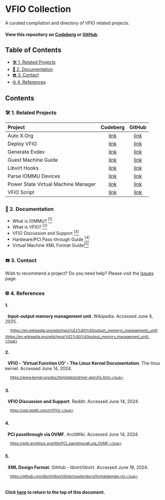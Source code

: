 # VFIO Collection

A curated compilation and directory of VFIO related projects.

#### View this repository on [Codeberg][01] or [GitHub][02].
[01]: https://codeberg.org/portellam/vfio-collection
[02]: https://github.com/portellam/vfio-collection

##

## Table of Contents

- [🛠️ 1. Related Projects](#-1-related-projects)
- [📝 2. Documentation](#-2-documentation)
- [☎️ 3. Contact](#-3-contact)
- [🌐 4. References](#-4-references)

## Contents

### 🛠️ 1. Related Projects
| Project                             | Codeberg    | GitHub      |
| :---                                | :---:       | :---:       |
| Auto X.Org                          | [link][101] | [link][102] |
| Deploy VFIO                         | [link][103] | [link][104] |
| Generate Evdev                      | [link][105] | [link][106] |
| Guest Machine Guide                 | [link][107] | [link][108] |
| Libvirt Hooks                       | [link][109] | [link][110] |
| Parse IOMMU Devices                 | [link][111] | [link][112] |
| Power State Virtual Machine Manager | [link][113] | [link][114] |
| VFIO Script                         | [link][115] | [link][116] |

[101]: https://codeberg.org/portellam/auto-xorg
[102]: https://github.com/portellam/auto-xorg
[103]: https://codeberg.org/portellam/deploy-VFIO
[104]: https://github.com/portellam/deploy-VFIO
[105]: https://codeberg.org/portellam/generate-evdev
[106]: https://github.com/portellam/generate-evdev
[107]: https://codeberg.org/portellam/guest-machine-guide
[108]: https://github.com/portellam/guest-machine-guide
[109]: https://codeberg.org/portellam/libvirt-hooks
[110]: https://github.com/portellam/libvirt-hooks
[111]: https://codeberg.org/portellam/parse-iommu-devices
[112]: https://github.com/portellam/parse-iommu-devices
[113]: https://codeberg.org/portellam/powerstate-virtmanager
[114]: https://github.com/portellam/powerstate-virtmanager
[115]: https://codeberg.org/portellam/vfio-script
[116]: https://github.com/portellam/vfio-script

##

### 📝 2. Documentation
- What is IOMMU? [<sup>\[1\]</sup>](#1)
- What is VFIO? [<sup>\[2\]</sup>](#2)
- VFIO Discussion and Support [<sup>\[3\]</sup>](#3)
- Hardware/PCI Pass-through Guide [<sup>\[4\]</sup>](#4)
- Virtual Machine XML Format Guide[<sup>\[5\]</sup>](#5)

##

### ☎️ 3. Contact
Wish to recommend a project? Do you need help? Please visit the [Issues][31] page.

[31]: https://github.com/portellam/vfio-collection/issues

##

### 🌐 4. References

#### 1.

&nbsp;&nbsp;**Input-output memory management unit**. Wikipedia. Accessed
June 4, 2025.

&nbsp;&nbsp;&nbsp;&nbsp;<sup>[https://en.wikipedia.org/wiki/Input%E2%80%93output\_memory\_management\_unit](https://en.wikipedia.org/wiki/Input%E2%80%93output_memory_management_unit).</sup>

#### 2.

&nbsp;&nbsp;**VFIO - ‘Virtual Function I/O’ - The Linux Kernel Documentation**.
The linux kernel. Accessed June 14, 2024.

&nbsp;&nbsp;&nbsp;&nbsp;<sup>https://www.kernel.org/doc/html/latest/driver-api/vfio.html.</sup>

#### 3.

&nbsp;&nbsp;**VFIO Discussion and Support**. Reddit. Accessed June 14, 2024.

&nbsp;&nbsp;&nbsp;&nbsp;<sup>https://old.reddit.com/r/VFIO/.</sup>

#### 4.

&nbsp;&nbsp;**PCI passthrough via OVMF**. ArchWiki. Accessed June 14, 2024.

&nbsp;&nbsp;&nbsp;&nbsp;<sup>https://wiki.archlinux.org/title/PCI_passthrough_via_OVMF.</sup>

#### 5.

&nbsp;&nbsp;**XML Design Format**. GitHub - libvirt/libvirt. Accessed June 18, 2024.

&nbsp;&nbsp;&nbsp;&nbsp;<sup>https://github.com/libvirt/libvirt/blob/master/docs/formatdomain.rst.</sup>

##

#### Click [here](#vfio-collection) to return to the top of this document.